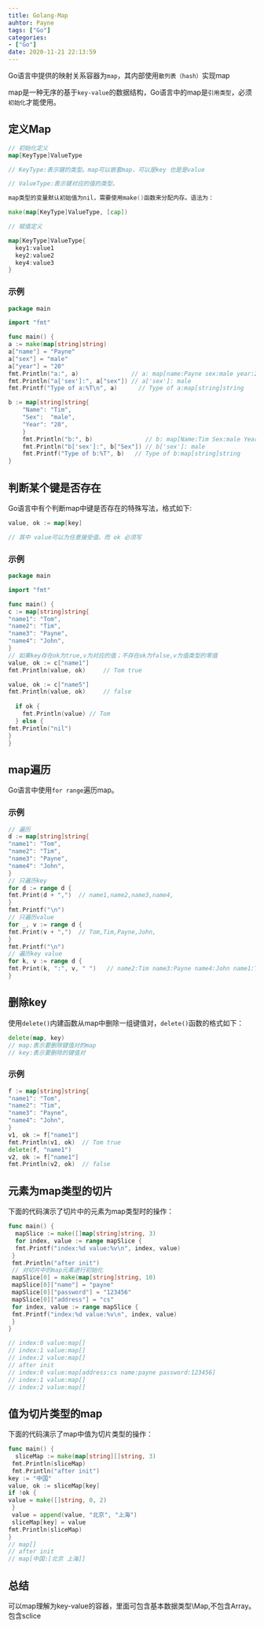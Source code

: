 ```yaml
---
title: Golang-Map
auhtor: Payne
tags: ["Go"]
categories:
- ["Go"]
date: 2020-11-21 22:13:59
---
```

Go语言中提供的映射关系容器为`map`，其内部使用`散列表（hash）`实现map

map是一种无序的基于`key-value`的数据结构，Go语言中的map是`引用类型`，必须`初始化`才能使用。
<!--more-->
## 定义Map

```go
// 初始化定义
map[KeyType]ValueType

// KeyType:表示键的类型。map可以嵌套map，可以是key 也是是value

// ValueType:表示键对应的值的类型。

map类型的变量默认初始值为nil，需要使用make()函数来分配内存。语法为：

make(map[KeyType]ValueType, [cap])

// 赋值定义

map[KeyType]ValueType{
  key1:value1
  key2:value2
  key4:value3
}
```

### 示例

```go
package main

import "fmt"

func main() {
a := make(map[string]string)
a["name"] = "Payne"
a["sex"] = "male"
a["year"] = "20"
fmt.Println("a:", a)               // a: map[name:Payne sex:male year:20]
fmt.Println("a['sex']:", a["sex"]) // a['sex']: male
fmt.Printf("Type of a:%T\n", a)      // Type of a:map[string]string

b := map[string]string{
    "Name": "Tim",
    "Sex":  "male",
    "Year": "20",
    }
    fmt.Println("b:", b)               // b: map[Name:Tim Sex:male Year:20]
    fmt.Println("b['sex']:", b["Sex"]) // b['sex']: male
    fmt.Printf("Type of b:%T", b)   // Type of b:map[string]string
}

```

## 判断某个键是否存在

Go语言中有个判断map中键是否存在的特殊写法，格式如下:

```go
value, ok := map[key]

// 其中 value可以为任意接受值。而 ok 必须写
```

### 示例

```go
package main

import "fmt"

func main() {
c := map[string]string{
"name1": "Tom",
"name2": "Tim",
"name3": "Payne",
"name4": "John",
}
// 如果key存在ok为true,v为对应的值；不存在ok为false,v为值类型的零值
value, ok := c["name1"]
fmt.Println(value, ok)     // Tom true

value, ok := c["name5"]
fmt.Println(value, ok)     // false
  
  if ok {
    fmt.Println(value) // Tom
  } else {
fmt.Println("nil")
}
}
```

## map遍历

Go语言中使用`for range`遍历map。

### 示例

```go
// 遍历
d := map[string]string{
"name1": "Tom",
"name2": "Tim",
"name3": "Payne",
"name4": "John",
}
// 只遍历key
for d := range d {
fmt.Print(d + ",")  // name1,name2,name3,name4,
}
fmt.Printf("\n")
// 只遍历value
for _, v := range d {
fmt.Print(v + ",")  // Tom,Tim,Payne,John,
}
fmt.Printf("\n")
// 遍历key value
for k, v := range d {
fmt.Print(k, ":", v, " ")   // name2:Tim name3:Payne name4:John name1:Tom
}
```

## 删除key

使用`delete()`内建函数从map中删除一组键值对，`delete()`函数的格式如下：

```go
delete(map, key)
// map:表示要删除键值对的map
// key:表示要删除的键值对
```

### 示例

```go
f := map[string]string{
"name1": "Tom",
"name2": "Tim",
"name3": "Payne",
"name4": "John",
}
v1, ok := f["name1"]
fmt.Println(v1, ok)  // Tom true
delete(f, "name1")
v2, ok := f["name1"]
fmt.Println(v2, ok)  // false
```

## 元素为map类型的切片

下面的代码演示了切片中的元素为map类型时的操作：

```go
func main() {
  mapSlice := make([]map[string]string, 3)
  for index, value := range mapSlice {
  fmt.Printf("index:%d value:%v\n", index, value)
 }
 fmt.Println("after init")
 // 对切片中的map元素进行初始化
 mapSlice[0] = make(map[string]string, 10)
 mapSlice[0]["name"] = "payne"
 mapSlice[0]["password"] = "123456"
 mapSlice[0]["address"] = "cs"
 for index, value := range mapSlice {
 fmt.Printf("index:%d value:%v\n", index, value)
 }
}

// index:0 value:map[]
// index:1 value:map[]
// index:2 value:map[]
// after init
// index:0 value:map[address:cs name:payne password:123456]
// index:1 value:map[]
// index:2 value:map[]
```

## 值为切片类型的map

下面的代码演示了map中值为切片类型的操作：

```go
func main() {
  sliceMap := make(map[string][]string, 3)
 fmt.Println(sliceMap)
 fmt.Println("after init")
key := "中国"
value, ok := sliceMap[key]
if !ok {
value = make([]string, 0, 2)
 }
 value = append(value, "北京", "上海")
 sliceMap[key] = value
fmt.Println(sliceMap)
}
// map[]
// after init
// map[中国:[北京 上海]]
```

## 总结

可以map理解为key-value的容器，里面可包含基本数据类型\Map,不包含Array。包含sclice
